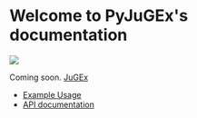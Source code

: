 # Welcome to PyJuGEx's documentation

![](https://github.com/fzj-inm1-bda/pyjugex/workflows/Pytest/badge.svg)

Coming soon. [JuGEx](http://www.fz-juelich.de/inm/inm-1/DE/Forschung/_docs/JuGex/JuGex_node.html)


* [Example Usage](example_usage)
* [API documentation](api/index)
